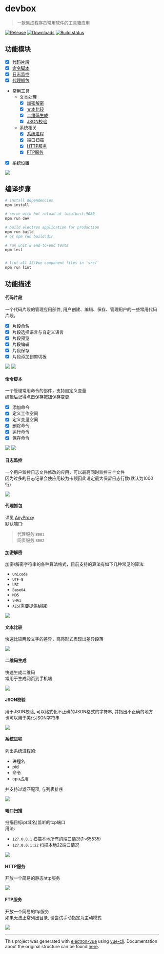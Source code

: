 <style>
.markdown-body img {
  box-shadow: 0 0 4px 0px #ccc;
}
</style>

# devbox

> 一款集成程序员常用软件的工具箱应用

[![Release](https://img.shields.io/github/release/moonrailgun/devbox.svg)](https://github.com/moonrailgun/devbox/releases)
[![Downloads](https://img.shields.io/github/downloads/moonrailgun/devbox/total.svg)](https://github.com/moonrailgun/devbox/releases)
[![Build status](https://ci.appveyor.com/api/projects/status/ygyjp75eg9tfruxw?svg=true)](https://ci.appveyor.com/project/moonrailgun/devbox)

## 功能模块

- [x] [代码片段](#代码片段)
- [x] [命令脚本](#命令脚本)
- [x] [日志监控](#日志监控)
- [x] [代理抓包](#代理抓包)
- 常用工具
  - 文本处理
    - [x] [加密解密](#加密解密)
    - [x] [文本比较](#文本比较)
    - [x] [二维码生成](#二维码生成)
    - [x] [JSON校验](#JSON校验)
  - 系统相关
    - [x] [系统进程](#系统进程)
    - [x] [端口扫描](#端口扫描)
    - [x] [HTTP服务](#HTTP服务)
    - [x] [FTP服务](#FTP服务)
- [x] 系统设置

![](./doc/menu.png)

## 编译步骤

``` bash
# install dependencies
npm install

# serve with hot reload at localhost:9080
npm run dev

# build electron application for production
npm run build
# or npm run build:dir

# run unit & end-to-end tests
npm test


# lint all JS/Vue component files in `src/`
npm run lint

```

## 功能描述

#### 代码片段

一个代码片段的管理应用部件, 用户创建、编辑、保存、管理用户的一些常用代码片段。

- [x] 片段命名
- [x] 片段选择语言与自定义语言
- [x] 片段预览
- [x] 片段编辑
- [x] 片段保存
- [x] 片段添加到剪切板

![](./doc/1.png)
![](./doc/2.png)

#### 命令脚本

一个管理常用命令的部件，支持自定义变量  
编辑后记得点击保存按钮保存变更  

- [x] 添加命令
- [x] 定义工作空间
- [x] 定义变量空间
- [x] 删除命令
- [x] 运行命令
- [x] 保存命令

![](./doc/4.png)
![](./doc/3.png)

#### 日志监控

一个用户监控日志文件修改的应用，可以最高同时监控三个文件  
因为过多的日志记录会使应用较为卡顿因此设定最大保留日志行数(默认为1000行)

![](./doc/5.png)

#### 代理抓包

详见 [AnyProxy](https://github.com/alibaba/anyproxy)  
默认端口:
> 代理服务:`8001`  
> 网页服务:`8002`

#### 加密解密

加密/解密字符串的各种算法格式，目前支持的算法有如下几种常见的算法:
- `Unicode`
- `UTF-8`
- `URI`
- `Base64`
- `MD5`
- `SHA1`
- `AES`(需要提供秘钥)

![](./doc/6.png)

#### 文本比较

快速比较两段文字的差异，高亮形式表现出差异段落

![](./doc/7.png)

#### 二维码生成

快速生成二维码  
常用于生成网页到手机端

![](./doc/8.png)

#### JSON校验
用于JSON校验, 可以格式化不正确的JSON格式的字符串, 并指出不正确的地方  
也可以用于美化JSON字符串

![](./doc/9.png)

#### 系统进程
列出系统进程的:
- 进程名
- pid
- 命令
- cpu占用

并支持过滤匹配项, 与列表排序

![](./doc/10.png)

#### 端口扫描
扫描目标ip(域名)监听的tcp端口  
用法:
- `127.0.0.1` 扫描本地所有的端口情况(1~65535)
- `127.0.0.1:22` 扫描本地22端口情况

![](./doc/11.png)

#### HTTP服务
开放一个简易的静态http服务

![](./doc/12.png)

#### FTP服务
开放一个简易的ftp服务  
如果无法正常列出目录, 请尝试手动指定为主动模式

![](./doc/13.png)

---

This project was generated with [electron-vue](https://github.com/SimulatedGREG/electron-vue) using [vue-cli](https://github.com/vuejs/vue-cli). Documentation about the original structure can be found [here](https://simulatedgreg.gitbooks.io/electron-vue/content/index.html).
